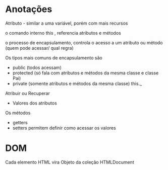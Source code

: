 # Anotações


Atributo - similar a uma variável, porém com mais recursos 

o comando interno this , referencia atributos e métodos

o processo de encapsulamento, controla o acesso a um atributo ou método (quem pode acessar/ qual regra)

Os tipos mais comuns de encapsulamento são
- public (todos acessam)
- protected (só fala com atributos e métodos da mesma classe e classe Pai)
- private (somente atributos e métodos da mesma classe) this._


Atribuir ou Recuperar
- Valores dos atributos

Os métodos 
- getters
- setters 
permitem definir como acessar os valores

# DOM
Cada elemento HTML vira Objeto da coleção HTMLDocument 